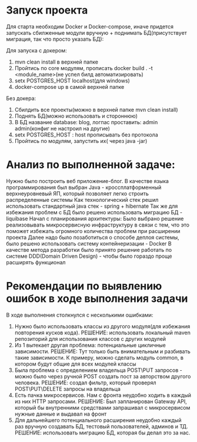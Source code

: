 # Запуск проекта
Для старта необходим Docker и Docker-compose, иначе придется запускать сбилженные модули вручную + поднимать БД(присутствует миграция, так что просто указать БД):

Для запуска с докером: 
1. mvn clean install в верхней папке
2. Пройтись по core модулям, прописать docker build . -t <module_name>(не успел билд автоматизировать)
3. setx POSTGRES_HOST localhost(для windows)
4. docker-compose up в самой верхней папке

Без докера:
1. Сбилдить все проекты(можно в верхней папке mvn clean install)
2. Поднять БД(можно использовать и стороннюю)
3. В БД название database: blog, логпас проставить: admin admin(конфиг не настроил на другие)
4. setx POSTGRES_HOST <host>: host прописывать без протокола
5. Пройтись по модулям, запустить их( через java -jar)

# Анализ по выполненной задаче:
Нужно было построить веб приложение-блог.
В качестве языка программирования был выбран Java - кроссплатформенный верхнеуровневый ЯП, который позволяет легко строить распределенные системы
Как технологический стек решил использовать стандартный java стек - spring + hibernate
Так же для избежания проблем с БД было решено использовать миграцию БД - liquibase 
Начал с планирования архитектуры: Было выбрано решение реализовывать микросервисную инфраструктуру в связи с тем, что это поможет избежать огромного количества проблем при расширении проекта
Далее надо было позаботиться о способе деплоя системы, было решено использовать систему контейнеризации - Docker
В качестве метода разработки было принято решение работать по системе DDD(Domain Driven Design) - чтобы было гораздо проще расширять функционал

# Рекомендации по выявлению ошибок в ходе выполнения задачи
В ходе выполнения столкнулся с несколькими ошибками:
1. Нужно было использовать классы из другого модуля(для избежания повторения кусков кода). РЕШЕНИЕ: использовать локальный maven репозиторий для использования классов с других модулей
2. Из 1 вытекает другая проблема: потенциальные цикличные зависимости. РЕШЕНИЕ: Тут только быть внимательным и разбивать такие зависимости. К примеру, можно сделать модуль common, в котором будут общие для всех модулей классы
3. Была проблема с определением владельца POST\PUT запросов - можно было через ручной POST создать пост за авторством другого человека. РЕШЕНИЕ: создал фильтр, который проверял POST\PUT\DELETE запросы на владельца
4. Есть пачка микросервисов. Нам с фронта неудобно ходить в каждый из них HTTP запросами. РЕШЕНИЕ: Был запланирован Gateway API, который бы внутренними средствами запрашивал с микросервисом нужные данные и выдавал на фронт
5. Для дальнейшего потенциального расширения неудобно каждый раз вручную создавать БД, тестовый пользователей, админов и ТД. РЕШЕНИЕ: использовать миграцию БД, которая бы делал это за нас.
